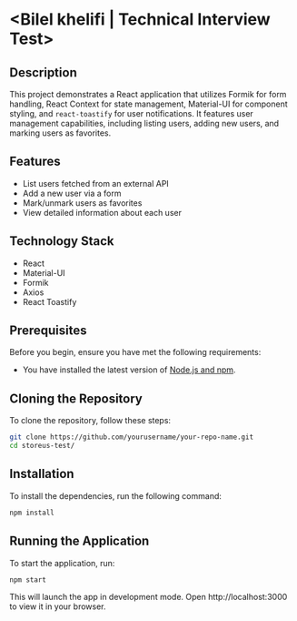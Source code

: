 # <Bilel khelifi | Technical Interview Test>

## Description

<Project Description>

This project demonstrates a React application that utilizes Formik for form handling, React Context for state management, Material-UI for component styling, and `react-toastify` for user notifications. It features user management capabilities, including listing users, adding new users, and marking users as favorites.

## Features

- List users fetched from an external API
- Add a new user via a form
- Mark/unmark users as favorites
- View detailed information about each user

## Technology Stack

- React
- Material-UI
- Formik
- Axios
- React Toastify

## Prerequisites

Before you begin, ensure you have met the following requirements:
- You have installed the latest version of [Node.js and npm](https://nodejs.org/).

## Cloning the Repository

To clone the repository, follow these steps:

```bash
git clone https://github.com/yourusername/your-repo-name.git
cd storeus-test/
```

## Installation

To install the dependencies, run the following command:

```bash
npm install
```

## Running the Application

To start the application, run:

```bash
npm start
```

This will launch the app in development mode. Open http://localhost:3000 to view it in your browser.